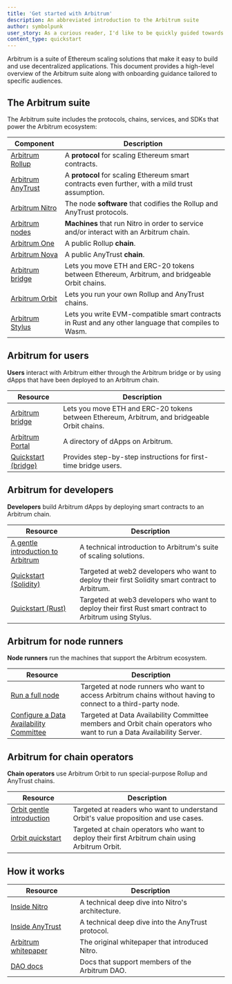 ```yaml
---
title: 'Get started with Arbitrum'
description: An abbreviated introduction to the Arbitrum suite
author: symbolpunk
user_story: As a curious reader, I'd like to be quickly guided towards first steps based on my particular needs.
content_type: quickstart
---
```


<a data-quicklook-from='arbitrum'>Arbitrum</a> is a suite of Ethereum scaling solutions that make it easy to build and use decentralized applications. This document provides a high-level overview of the Arbitrum suite along with onboarding guidance tailored to specific audiences.


## The Arbitrum suite

The Arbitrum suite includes the protocols, chains, services, and SDKs that power the Arbitrum ecosystem:

| Component                                                         | Description                                                                                         |
| ----------------------------------------------------------------- | --------------------------------------------------------------------------------------------------- |
| [Arbitrum Rollup](/inside-arbitrum-nitro)                         | A **protocol** for scaling Ethereum smart contracts.                                                |
| [Arbitrum AnyTrust](/inside-anytrust)                             | A **protocol** for scaling Ethereum smart contracts even further, with a mild trust assumption.     |
| [Arbitrum Nitro](/inside-arbitrum-nitro)                          | The node **software** that codifies the Rollup and AnyTrust protocols.                              |
| [Arbitrum nodes](/node-running/how-tos/running-a-full-node)       | **Machines** that run Nitro in order to service and/or interact with an Arbitrum chain.             |
| [Arbitrum One](https://portal.arbitrum.io/?chains=arbitrum-one)   | A public Rollup **chain**.                                                                          |
| [Arbitrum Nova](https://portal.arbitrum.io/?chains=arbitrum-nova) | A public AnyTrust **chain**.                                                                        |
| [Arbitrum bridge](https://bridge.arbitrum.io/)                    | Lets you move ETH and ERC-20 tokens between Ethereum, Arbitrum, and bridgeable Orbit chains.        |
| [Arbitrum Orbit](https://orbit.arbitrum.io/)                      | Lets you run your own Rollup and AnyTrust chains.                                                   |
| [Arbitrum Stylus](/stylus/stylus-gentle-introduction)             | Lets you write EVM-compatible smart contracts in Rust and any other language that compiles to Wasm. |


## Arbitrum for users

**Users** interact with Arbitrum either through the Arbitrum bridge or by using dApps that have been deployed to an Arbitrum chain.

| Resource                                       | Description                                                                                  |
| ---------------------------------------------- | -------------------------------------------------------------------------------------------- |
| [Arbitrum bridge](https://bridge.arbitrum.io/) | Lets you move ETH and ERC-20 tokens between Ethereum, Arbitrum, and bridgeable Orbit chains. |
| [Arbitrum Portal](https://portal.arbitrum.io/) | A directory of dApps on Arbitrum.                                                            |
| [Quickstart (bridge)](/getting-started-users)  | Provides step-by-step instructions for first-time bridge users.                              |


## Arbitrum for developers

**Developers** build Arbitrum dApps by deploying smart contracts to an Arbitrum chain.

| Resource                                                                 | Description                                                                                              |
| ------------------------------------------------------------------------ | -------------------------------------------------------------------------------------------------------- |
| [A gentle introduction to Arbitrum](/for-devs/gentle-introduction-dapps) | A technical introduction to Arbitrum's suite of scaling solutions.                                       |
| [Quickstart (Solidity)](/for-devs/quickstart-solidity-hardhat)           | Targeted at web2 developers who want to deploy their first Solidity smart contract to Arbitrum.          |
| [Quickstart (Rust)](/stylus/stylus-quickstart)                           | Targeted at web3 developers who want to deploy their first Rust smart contract to Arbitrum using Stylus. |


## Arbitrum for node runners

**Node runners** run the machines that support the Arbitrum ecosystem.

| Resource                                                                                                  | Description                                                                                                           |
| --------------------------------------------------------------------------------------------------------- | --------------------------------------------------------------------------------------------------------------------- |
| [Run a full node](/node-running/how-tos/running-a-full-node)                                              | Targeted at node runners who want to access Arbitrum chains without having to connect to a third-party node.          |
| [Configure a Data Availability Committee](/node-running/how-tos/data-availability-committee/introduction) | Targeted at Data Availability Committee members and Orbit chain operators who want to run a Data Availability Server. |


## Arbitrum for chain operators

**Chain operators** use Arbitrum Orbit to run special-purpose Rollup and AnyTrust chains.

| Resource                                                                   | Description                                                                                     |
| -------------------------------------------------------------------------- | ----------------------------------------------------------------------------------------------- |
| [Orbit gentle introduction](/launch-orbit-chain/orbit-gentle-introduction) | Targeted at readers who want to understand Orbit's value proposition and use cases.             |
| [Orbit quickstart](/launch-orbit-chain/orbit-quickstart)                   | Targeted at chain operators who want to deploy their first Arbitrum chain using Arbitrum Orbit. |



## How it works

| Resource                                                                                           | Description                                       |
| -------------------------------------------------------------------------------------------------- | ------------------------------------------------- |
| [Inside Nitro](/inside-arbitrum-nitro)                                                             | A technical deep dive into Nitro's architecture.  |
| [Inside AnyTrust](/inside-anytrust)                                                                | A technical deep dive into the AnyTrust protocol. |
| [Arbitrum whitepaper](https://github.com/OffchainLabs/nitro/blob/master/docs/Nitro-whitepaper.pdf) | The original whitepaper that introduced Nitro.    |
| [DAO docs](https://docs.arbitrum.foundation/gentle-intro-dao-governance)                           | Docs that support members of the Arbitrum DAO.    |

